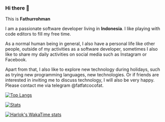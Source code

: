### Hi there 👋

This is **Fathurrohman**

I am a passionate software developer living in **Indonesia**. I like playing with code editors to fill my free time.

As a normal human being in general, I also have a personal life like other people, outside of my activities as a software developer, sometimes I also like to share my daily activities on social media such as Instagram or Facebook. 

Apart from that, I also like to explore new technology during holidays, such as trying new programming languages, new technologies. Or if friends are interested in inviting me to discuss technology, I will also be very happy. Please contact me via telegram @fatfatcocofat.

[![Top Langs](https://github-readme-stats.vercel.app/api/top-langs/?username=fatfatcocofat&layout=compact&langs_count=8)]([https://github.com/anuraghazra/github-readme-stats](https://github-readme-stats.vercel.app/api/top-langs/?username=fatfatcocofat&layout=compact&langs_count=8))


[![Stats](https://github-readme-stats.vercel.app/api?username=fatfatcocofat&show_icons=true&count_private=true&theme=light)](https://github-readme-stats.vercel.app/api?username=fatfatcocofat&show_icons=true&count_private=true&theme=dark)

[![Harlok's WakaTime stats](https://github-readme-stats.vercel.app/api/wakatime?username=fatfatcocofat)]([https://github.com/anuraghazra/github-readme-stats](https://github-readme-stats.vercel.app/api/wakatime?username=fatfatcocofat))
